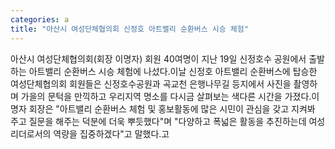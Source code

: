 ```yaml
---
categories: a
title: "아산시 여성단체협의회 신정호 아트밸리 순환버스 시승 체험"
---
```

아산시 여성단체협의회(회장 이명자) 회원 40여명이 지난 19일 신정호수 공원에서 출발하는 아트밸리 순환버스 시승 체험에 나섰다.이날 신정호 아트밸리 순환버스에 탑승한 여성단체협의회 회원들은 신정호수공원과 곡교천 은행나무길 등지에서 사진을 촬영하며 가을의 문턱을 만끽하고 우리지역 명소를 다시금 살펴보는 색다른 시간을 가졌다.이명자 회장은 "아트밸리 순환버스 체험 및 홍보활동에 많은 시민이 관심을 갖고 지켜봐 주고 질문을 해주는 덕분에 더욱 뿌듯했다"며 "다양하고 폭넓은 활동을 추진하는데 여성리더로서의 역량을 집중하겠다"고 말했다.고